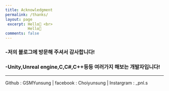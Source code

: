 ```yaml
---
title: Acknowledgment
permalink: /thanks/
layout: page
 excerpt: Hello🙌 <br>
          Hello🙌
comments: false
---
```


### -저의 블로그에 방문해 주셔서 감사합니다! <br>
### -Unity,Unreal engine,C,C#,C++등등 여러가지 해보는 개발자입니다!
<hr>

Github : GSMYunsung | facebook : Choiyunsung | Instargram : _pnl.s
